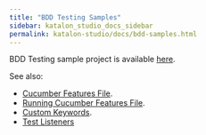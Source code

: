 ```yaml
---
title: "BDD Testing Samples" 
sidebar: katalon_studio_docs_sidebar
permalink: katalon-studio/docs/bdd-samples.html 
---
```


BDD Testing sample project is available [here](https://github.com/katalon-studio-samples/calculator-bdd-tests).

See also:

* [Cucumber Features File](https://docs.katalon.com/katalon-studio/docs/cucumber-features-file.html).
* [Running Cucumber Features File](https://docs.katalon.com/katalon-studio/docs/running-cucumber-features-file.html).
* [Custom Keywords](https://docs.katalon.com/katalon-studio/docs/introduction-to-custom-keywords.html).
* [Test Listeners](https://docs.katalon.com/katalon-studio/docs/test-listeners-test-hooks.html)
